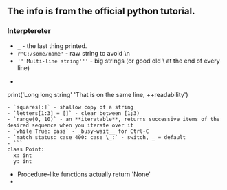 ## The info is from the official python tutorial.

### Interptereter
- `_` - the last thing printed.
- `r'C:/some/name'` - raw string to avoid \n
- `'''Multi-line string'''` - big strings (or good old \ at the end of every line)
- ``` 
print('Long long string'
      'That is on the same line, ++readability')
```
- `squares[:]` - shallow copy of a string
- `letters[1:3] = []` - clear between [1;3) 
- `range(0, 10)` - an **iteratable**, returns successive items of the desired sequence when you iterate over it
- `while True: pass` - _busy-wait__ for Ctrl-C
- `match status: case 400: case \_:` - switch, _ = default
- ```
class Point:
  x: int
  y: int
```
- Procedure-like functions actually return 'None'
- 

